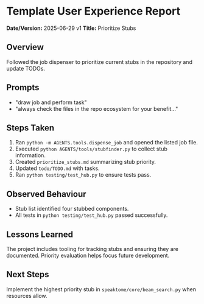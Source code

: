 # Template User Experience Report

**Date/Version:** 2025-06-29 v1
**Title:** Prioritize Stubs

## Overview
Followed the job dispenser to prioritize current stubs in the repository and update TODOs.

## Prompts
- "draw job and perform task"
- "always check the files in the repo ecosystem for your benefit..."

## Steps Taken
1. Ran `python -m AGENTS.tools.dispense_job` and opened the listed job file.
2. Executed `python AGENTS/tools/stubfinder.py` to collect stub information.
3. Created `prioritize_stubs.md` summarizing stub priority.
4. Updated `todo/TODO.md` with tasks.
5. Ran `python testing/test_hub.py` to ensure tests pass.

## Observed Behaviour
- Stub list identified four stubbed components.
- All tests in `python testing/test_hub.py` passed successfully.

## Lessons Learned
The project includes tooling for tracking stubs and ensuring they are documented. Priority evaluation helps focus future development.

## Next Steps
Implement the highest priority stub in `speaktome/core/beam_search.py` when resources allow.
